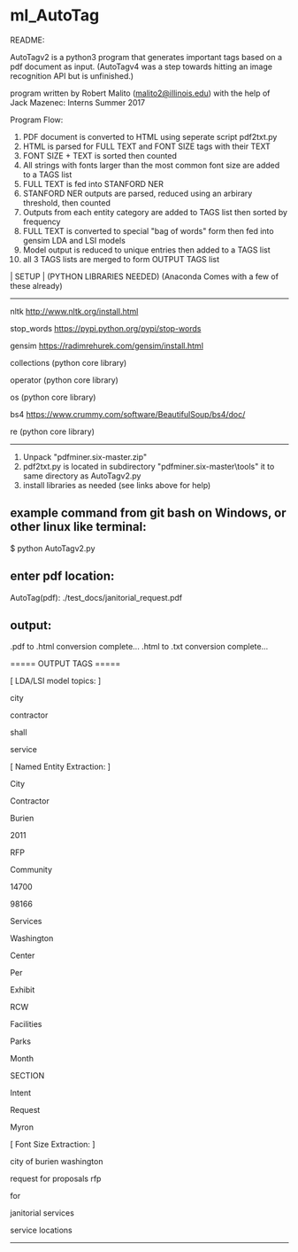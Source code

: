 # ml_AutoTag

README:

AutoTagv2 is a python3 program that generates important tags based on a pdf document as input.
(AutoTagv4 was a step towards hitting an image recognition API but is unfinished.)

program written by Robert Malito (malito2@illinois.edu) with the help of Jack Mazenec: Interns Summer 2017


Program Flow:

1) PDF document is converted to HTML using seperate script pdf2txt.py
2) HTML is parsed for FULL TEXT and FONT SIZE tags with their TEXT
3) FONT SIZE + TEXT is sorted then counted
4) All strings with fonts larger than the most common font size are added to a TAGS list
5) FULL TEXT is fed into STANFORD NER
6) STANFORD NER outputs are parsed, reduced using an arbirary threshold, then counted
7) Outputs from each entity category are added to TAGS list then sorted by frequency
8) FULL TEXT is converted to special "bag of words" form then fed into gensim LDA and LSI models
9) Model output is reduced to unique entries then added to a TAGS list
10) all 3 TAGS lists are merged to form OUTPUT TAGS list


| SETUP |
(PYTHON LIBRARIES NEEDED) (Anaconda Comes with a few of these already)

------------------

nltk		http://www.nltk.org/install.html

stop_words	https://pypi.python.org/pypi/stop-words

gensim		https://radimrehurek.com/gensim/install.html

collections	(python core library) 

operator	(python core library)

os		(python core library)

bs4		https://www.crummy.com/software/BeautifulSoup/bs4/doc/

re		(python core library)

------------------

1) Unpack "pdfminer.six-master.zip" 
2) pdf2txt.py is located in subdirectory "pdfminer.six-master\tools" it to same directory as AutoTagv2.py
3) install libraries as needed (see links above for help)




example command from git bash on Windows, or other linux like terminal:	
------------------

$ python AutoTagv2.py

enter pdf location:
------------------

AutoTag(pdf): ./test_docs/janitorial_request.pdf


output:
------------------

.pdf to .html conversion complete...
.html to .txt conversion complete...




===== OUTPUT TAGS =====


[ LDA/LSI model topics: ]

city

contractor

shall

service

[ Named Entity Extraction: ]

City

Contractor

Burien

2011

RFP

Community

14700

98166

Services

Washington

Center

Per

Exhibit

RCW

Facilities

Parks

Month

SECTION

Intent

Request

Myron

[ Font Size Extraction: ]

city of burien washington

request for proposals rfp

for

janitorial services

service locations

-------------------